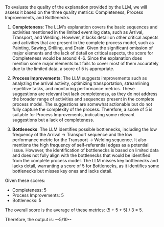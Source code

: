 To evaluate the quality of the explanation provided by the LLM, we will assess it based on the three quality metrics: Completeness, Process Improvements, and Bottlenecks.

1. **Completeness**: The LLM's explanation covers the basic sequences and activities mentioned in the limited event log data, such as Arrival, Transport, and Welding. However, it lacks detail on other critical aspects and activities that are present in the complete process model, such as Painting, Sawing, Drilling, and Drain. Given the significant omission of major elements and the lack of detail on critical aspects, the score for Completeness would be around 4-6. Since the explanation does mention some major elements but fails to cover most of them accurately due to the limited data, a score of 5 is appropriate.

2. **Process Improvements**: The LLM suggests improvements such as analyzing the arrival activity, optimizing transportation, streamlining repetitive tasks, and monitoring performance metrics. These suggestions are relevant but lack completeness, as they do not address the broader range of activities and sequences present in the complete process model. The suggestions are somewhat actionable but do not fully capture the complexity of the process. Therefore, a score of 5 is suitable for Process Improvements, indicating some relevant suggestions but a lack of completeness.

3. **Bottlenecks**: The LLM identifies possible bottlenecks, including the low frequency of the Arrival -> Transport sequence and the low performance metric for the Transport -> Welding sequence. It also mentions the high frequency of self-referential edges as a potential issue. However, the identification of bottlenecks is based on limited data and does not fully align with the bottlenecks that would be identified from the complete process model. The LLM misses key bottlenecks and lacks detail, warranting a score of 5 for Bottlenecks, as it identifies some bottlenecks but misses key ones and lacks detail.

Given these scores:
- Completeness: 5
- Process Improvements: 5
- Bottlenecks: 5

The overall score is the average of these metrics: (5 + 5 + 5) / 3 = 5.

Therefore, the output is: --5/10--